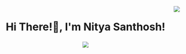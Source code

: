 <img align="right" src="https://visitor-badge.laobi.icu/badge?page_id=nityasanthosh.nityasanthosh" />
<h1 align ="center">Hi There!👋, I'm Nitya Santhosh!</h1>

<h3 align="center">
  <a href="https://git.io/typing-svg">
    <img src="https://readme-typing-svg.herokuapp.com/?font-Righteous&size=19&center=true&vCenter=true&width=100&height=70&duration=7000&lines=A+passionate+python+programmer;+Data+Scientist+and+Software+Developer;" />
   </a>
</h3>

<br/>

<div align="center">


